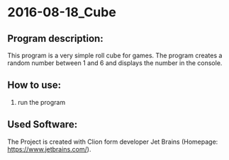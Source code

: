 # 2016-08-18_Cube

## Program description:
This program is a very simple roll cube for games. The program creates a random number between 1 and 6 and displays the number in the console. 

## How to use:
1. run the program

## Used Software:
The Project is created with Clion form developer Jet Brains (Homepage: https://www.jetbrains.com/).
